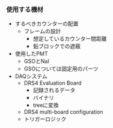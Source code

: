 ### 使用する機材
- するべきカウンターの配置
    - フレームの設計
        - 想定しているカウンター間距離
        - 鉛ブロックでの遮蔽
- 使用したPMT
    - GSOとNaI
    - GSOについては固定用のパーツ
- DAQシステム
    - DRS4 Evaluation Board
        - 記録されるデータ
        - バイナリ
        - treeに変換
    - DRS4 multi-board configuration
    - トリガーロジック